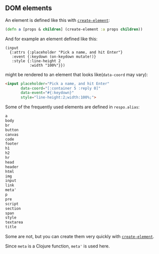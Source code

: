
## DOM elements

An element is defined like this with [`create-element`](/docs/create-element.html):

```clojure
(defn a [props & children] (create-element :a props children))
```

And for example an element defined like this:

```cloure
(input
  {:attrs {:placeholder "Pick a name, and hit Enter"}
   :event {:keydown (on-keydown mutate!)}
   :style {:line-height 2
           :width "100%"}})
```

might be rendered to an element that looks like(`data-coord` may vary):

```html
<input placeholder="Pick a name, and hit Enter"
       data-coord="[:container 5 :reply 0]"
       data-event="#{:keydown}"
       style="line-height:2;width:100%;">
```

Some of the frequently used elements are defined in `respo.alias`:

```clojure
a
body
br
button
canvas
code
footer
h1
h2
hr
head
header
html
img
input
link
meta'
p
pre
script
section
span
style
textarea
title
```

Some are not, but you can create them very quickly with [`create-element`](/docs/create-element.html).

Since `meta` is a Clojure function, `meta'` is used here.
